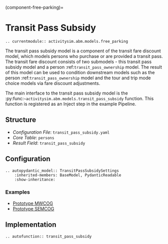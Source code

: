 (component-free-parking)=
# Transit Pass Subsidy

```{eval-rst}
.. currentmodule:: activitysim.abm.models.free_parking
```

The transit pass subsidy model is a component of the transit fare discount model, which models persons who purchase or are
provided a transit pass.  The transit fare discount consists of two submodels - this
transit pass subsidy model and a person :ref:`transit_pass_ownership` model.  The
result of this model can be used to condition downstream models such as the
person :ref:`transit_pass_ownership` model and the tour and trip mode choice models
via fare discount adjustments.

The main interface to the transit pass subsidy model is the
:py:func:`~activitysim.abm.models.transit_pass_subsidy` function.  This
function is registered as an Inject step in the example Pipeline.

## Structure

- *Configuration File*: `transit_pass_subsidy.yaml`
- *Core Table*: `persons`
- *Result Field*: `transit_pass_subsidy`




## Configuration

```{eval-rst}
.. autopydantic_model:: TransitPassSubsidySettings
    :inherited-members: BaseModel, PydanticReadable
    :show-inheritance:
```

### Examples

- [Prototype MWCOG](https://github.com/ActivitySim/activitysim/blob/main/activitysim/examples/prototype_mwcog/configs/transit_pass_subsidy.yaml)
- [Prototype SEMCOG](https://github.com/ActivitySim/activitysim/blob/main/activitysim/examples/prototype_semcog/configs/transit_pass_subsidy.yaml)

## Implementation

```{eval-rst}
.. autofunction:: transit_pass_subsidy
```
